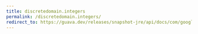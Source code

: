 ```yaml
---
title: discretedomain.integers
permalink: /discretedomain.integers/
redirect_to: https://guava.dev/releases/snapshot-jre/api/docs/com/google/common/collect/DiscreteDomain.html#integers--
---
```

